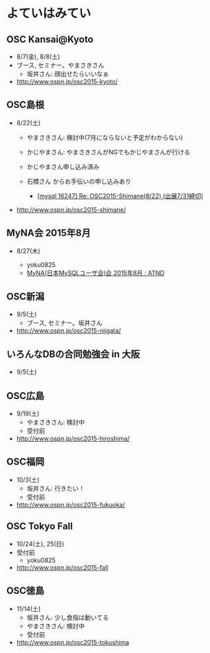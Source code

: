 # よていはみてい

## OSC Kansai@Kyoto

* 8/7(金), 8/8(土)
* ブース, セミナー。やまさきさん
  * 坂井さん: 顔出せたらいいなぁ
* http://www.ospn.jp/osc2015-kyoto/


## OSC島根

* 8/22(土)
  * やまさきさん: 検討中(7月にならないと予定がわからない)
  * かじやまさん: やまさきさんがNGでもかじやまさんが行ける
  * かじやまさん申し込み済み
  * 石橋さん からお手伝いの申し込みあり

    * [[mysql 16247] Re: OSC2015-Shimane(8/22) (出展7/31締切)](http://mysql.gr.jp/mysqlml/mysql/msg/16247)

* http://www.ospn.jp/osc2015-shimane/


## MyNA会 2015年8月

* 8/27(木)

  * yoku0825
  * [MyNA(日本MySQLユーザ会)会 2015年8月 : ATND](https://atnd.org/events/68323)


## OSC新潟

* 9/5(土)
  * ブース, セミナー。坂井さん
* http://www.ospn.jp/osc2015-niigata/


## いろんなDBの合同勉強会 in 大阪

* 9/5(土)


## OSC広島

* 9/19(土)
  * やまさきさん: 検討中
  * 受付前
* http://www.ospn.jp/osc2015-hiroshima/


## OSC福岡

* 10/3(土)
  * 坂井さん: 行きたい！
  * 受付前
* http://www.ospn.jp/osc2015-fukuoka/


## OSC Tokyo Fall

* 10/24(土), 25(日)
* 受付前
  * yoku0825
* http://www.ospn.jp/osc2015-fall


## OSC徳島

* 11/14(土)
  * 坂井さん: 少し食指は動いてる
  * やまさきさん: 検討中
  * 受付前
* http://www.ospn.jp/osc2015-tokushima
